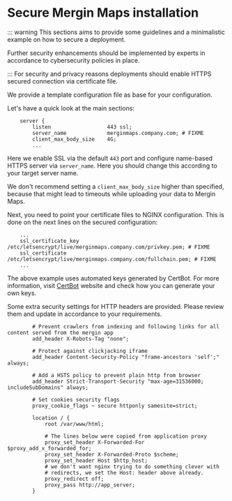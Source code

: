 # Secure Mergin Maps installation

::: warning
This sections aims to provide some guidelines and a minimalistic example on how to secure a <MainPlatformName /> deployment.

Further security enhancements should be implemented by experts in accordance to cybersecurity policies in place.

:::
For security and privacy reasons <MainPlatformName /> deployments should enable HTTPS secured connection via certificate file.

We provide a template configuration file <GitHubRepo id="MerginMaps/server/blob/master/ssl-proxy.conf" desc="ssl-proxy.conf" />as base for your configuration.

Let's have a quick look at the main sections:

``` shell
    server {
        listen                  443 ssl;
        server_name             merginmaps.company.com; # FIXME
        client_max_body_size    4G;
        ...
```

Here we enable SSL via the default `443` port and configure name-based HTTPS server via `server_name`. Here you should change this according to your target server name.

We don't recommend setting a `client_max_body_size` higher than specified, because that might lead to timeouts while uploading your data to Mergin Maps.

Next, you need to point your certificate files to NGINX configuration. This is done on the next lines on the secured configuration:

``` shell
    ...
    ssl_certificate_key /etc/letsencrypt/live/merginmaps.company.com/privkey.pem; # FIXME
    ssl_certificate     /etc/letsencrypt/live/merginmaps.company.com/fullchain.pem; # FIXME
    ...
```

The above example uses automated keys generated by CertBot. For more information, visit [CertBot](https://certbot.eff.org/instructions) website and check how you can generate your own keys.

Some extra security settings for HTTP headers are provided. Please review them and update in accordance to your requirements.

```shell
        # Prevent crawlers from indexing and following links for all content served from the mergin app
        add_header X-Robots-Tag "none";

        # Protect against clickjacking iframe
        add_header Content-Security-Policy "frame-ancestors 'self';" always;

        # Add a HSTS policy to prevent plain http from browser
        add_header Strict-Transport-Security "max-age=31536000; includeSubDomains" always;

        # Set cookies security flags
        proxy_cookie_flags ~ secure httponly samesite=strict;

        location / {
            root /var/www/html;

            # The lines below were copied from application proxy
            proxy_set_header X-Forwarded-For $proxy_add_x_forwarded_for;
            proxy_set_header X-Forwarded-Proto $scheme;
            proxy_set_header Host $http_host;
            # we don't want nginx trying to do something clever with
            # redirects, we set the Host: header above already.
            proxy_redirect off;
            proxy_pass http://app_server;
        }
```
